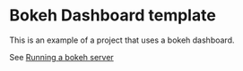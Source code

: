 # Bokeh Dashboard template

This is an example of a project that uses a bokeh dashboard.

See [Running a bokeh server](https://docs.bokeh.org/en/latest/docs/user_guide/server.html)
